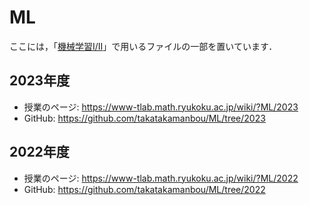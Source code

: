 # ML

ここには，「[機械学習I/II](https://www-tlab.math.ryukoku.ac.jp/wiki/?ML)」で用いるファイルの一部を置いています．

## 2023年度

- 授業のページ: https://www-tlab.math.ryukoku.ac.jp/wiki/?ML/2023
- GitHub: https://github.com/takatakamanbou/ML/tree/2023

## 2022年度

- 授業のページ: https://www-tlab.math.ryukoku.ac.jp/wiki/?ML/2022
- GitHub: https://github.com/takatakamanbou/ML/tree/2022
